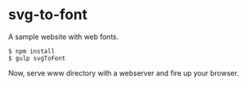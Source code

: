 svg-to-font
===========

A sample website with web fonts.

```
$ npm install
$ gulp svgToFont
```

Now, serve www directory with a webserver and fire up your browser.
